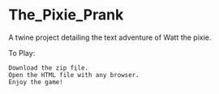 # The_Pixie_Prank

A twine project detailing the text adventure of Watt the pixie.

To Play:

    Download the zip file.
    Open the HTML file with any browser.
    Enjoy the game!
